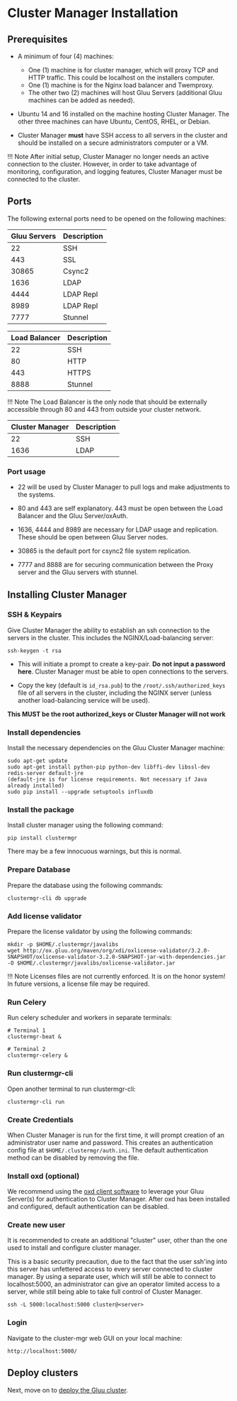 # Cluster Manager Installation

## Prerequisites

- A minimum of four (4) machines: 
    - One (1) machine is for cluster manager, which will proxy TCP and HTTP traffic. This could be localhost on the installers computer.    
    - One (1) machine is for the Nginx load balancer and Twemproxy.    
    - The other two (2) machines will host Gluu Servers (additional Gluu machines can be added as needed).    

- Ubuntu 14 and 16 installed on the machine hosting Cluster Manager. The other three machines can have Ubuntu, CentOS, RHEL, or Debian.

- Cluster Manager **must** have SSH access to all servers in the cluster and should be installed on a secure administrators computer or a VM. 

!!! Note
    After initial setup, Cluster Manager no longer needs an active connection to the cluster. However, in order to take advantage of monitoring, configuration, and logging features, Cluster Manager must be connected to the cluster. 

## Ports

The following external ports need to be opened on the following machines:


| Gluu Servers | Description |
| -- | -- |
| 22 | SSH |
| 443 | SSL |
| 30865 | Csync2 |
| 1636 | LDAP |
| 4444 | LDAP Repl |
| 8989 | LDAP Repl |
| 7777 | Stunnel |

| Load Balancer | Description |
|--| --|
| 22 | SSH |
| 80 | HTTP |
| 443 | HTTPS |
| 8888 | Stunnel |

!!! Note
    The Load Balancer is the only node that should be externally accessible through 80 and 443 from outside your cluster network.

| Cluster Manager | Description|
| -- | --|
| 22 | SSH |
|1636| LDAP |

### Port usage

- 22 will be used by Cluster Manager to pull logs and make adjustments to the systems. 

- 80 and 443 are self explanatory. 443 must be open between the Load Balancer and the Gluu Server/oxAuth. 

- 1636, 4444 and 8989 are necessary for LDAP usage and replication. These should be open between Gluu Server nodes.

- 30865 is the default port for csync2 file system replication.

- 7777 and 8888 are for securing communication between the Proxy server and the Gluu servers with stunnel.

## Installing Cluster Manager

### SSH & Keypairs

Give Cluster Manager the ability to establish an ssh connection to the servers in the cluster. This includes the NGINX/Load-balancing server:

`ssh-keygen -t rsa`

- This will initiate a prompt to create a key-pair. **Do not input a password here**. Cluster Manager must be able to open connections to the servers.

- Copy the key (default is `id_rsa.pub`) to the `/root/.ssh/authorized_keys` file of all servers in the cluster, including the NGINX server (unless another load-balancing service will be used).

**This MUST be the root authorized_keys or Cluster Manager will not work**

### Install dependencies  

Install the necessary dependencies on the Gluu Cluster Manager machine:

```
sudo apt-get update
sudo apt-get install python-pip python-dev libffi-dev libssl-dev redis-server default-jre
(default-jre is for license requirements. Not necessary if Java already installed)
sudo pip install --upgrade setuptools influxdb
```

### Install the package

Install cluster manager using the following command:

```
pip install clustermgr
```

There may be a few innocuous warnings, but this is normal.

### Prepare Database

Prepare the database using the following commands:

```
clustermgr-cli db upgrade
```

### Add license validator 

Prepare the license validator by using the following commands:

```
mkdir -p $HOME/.clustermgr/javalibs
wget http://ox.gluu.org/maven/org/xdi/oxlicense-validator/3.2.0-SNAPSHOT/oxlicense-validator-3.2.0-SNAPSHOT-jar-with-dependencies.jar -O $HOME/.clustermgr/javalibs/oxlicense-validator.jar
```

!!! Note
    Licenses files are not currently enforced. It is on the honor system! In future versions, a license file may be required.  

### Run Celery

Run celery scheduler and workers in separate terminals:

```
# Terminal 1
clustermgr-beat &

# Terminal 2
clustermgr-celery &
```

### Run clustermgr-cli

Open another terminal to run clustermgr-cli:

```
clustermgr-cli run
```

### Create Credentials

When Cluster Manager is run for the first time, it will prompt creation of an administrator user name and password. This creates an authentication config file at `$HOME/.clustermgr/auth.ini`. The default authentication method can be disabled by removing the file.

### Install oxd (optional)

We recommend using the [oxd client software](../authentication/index.md) to leverage your Gluu Server(s) for authentication to Cluster Manager. After oxd has been installed and configured, default authentication can be disabled. 

### Create new user
It is recommended to create an additional "cluster" user, other than the one used to install and configure cluster manager. 

This is a basic security precaution, due to the fact that the user ssh'ing into this server has unfettered access to every server connected to cluster manager. By using a separate user, which will still be able to connect to localhost:5000, an administrator can give an operator limited access to a server, while still being able to take full control of Cluster Manager. 

```
ssh -L 5000:localhost:5000 cluster@<server>
```

### Login

Navigate to the cluster-mgr web GUI on your local machine:

```
http://localhost:5000/
```

## Deploy clusters
Next, move on to [deploy the Gluu cluster](../deploy/index.md). 

